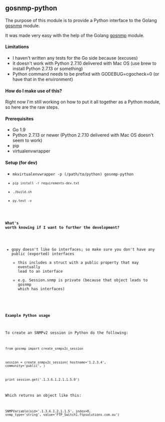## gosnmp-python

The purpose of this module is to provide a Python interface to the Golang
[gosnmp](https://github.com/soniah/gosnmp) module.

It was made very easy with the help of the Golang
[gosnmp](https://github.com/soniah/gosnmp) module.

#### Limitations

* I haven't written any tests for the Go side because (excuses)
* It doesn't work with Python 2.7.10 delivered with Mac OS (use brew to install Python 2.7.13 or something)
* Python command needs to be prefixd with GODEBUG=cgocheck=0 (or have that in the environment)  

#### How do I make use of this?

Right now I'm still working on how to put it all together as a Python module, so here are the raw steps.

#### Prerequisites

* Go 1.9
* Python 2.7.13 or newer (Python 2.7.10 delivered with Mac OS doesn't seem to work)
* pip
* virtualenvwrapper

#### Setup (for dev)

* <code>mkvirtualenvwrapper -p (/path/to/python) gosnmp-python 
* <code>pip install -r requirements-dev.txt</code>
* <code>./build.sh</code>
* <code>py.test -v</code>

#### What's worth knowing if I want to further the development?

* gopy doesn't like Go interfaces; so make sure you don't have any public (exported) interfaces
    * this includes a struct with a public property that may eventually lead to an interface
    * e.g. Session.snmp is private (because that object leads to gosnmp which has interfaces)

#### Example Python usage

To create an SNMPv2 session in Python do the following:

<code>from gosnmp import create_snmpv2c_session

session = create_snmpv2c_session(
    hostname='1.2.3.4',
    community='public',
)

print session.get('.1.3.6.1.2.1.1.5.0')</code>

Which returns an object like this:

<code>SNMPVariable(oid='.1.3.6.1.2.1.1.5', index=0, snmp_type='string', value='FTP_Switch1.ftpsolutions.com.au')</code>
